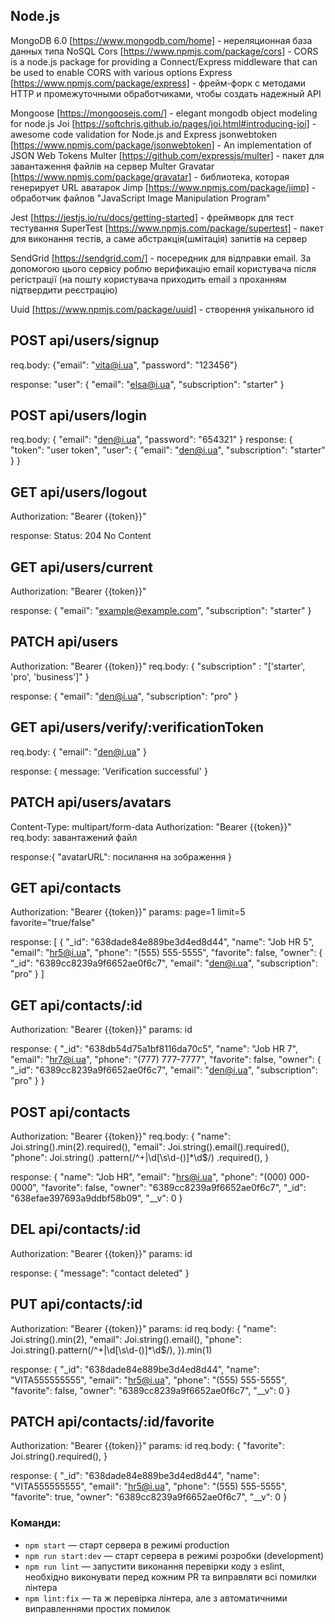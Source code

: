 ## Node.js

MongoDB 6.0 [https://www.mongodb.com/home] - нереляционная база данных типа NoSQL
Cors [https://www.npmjs.com/package/cors] - CORS is a node.js package for providing a Connect/Express middleware that can be used to enable CORS with various options
Express [https://www.npmjs.com/package/express] - фрейм-форк с методами HTTP и промежуточными обработчиками, чтобы создать надежный API

Mongoose [https://mongoosejs.com/] - elegant mongodb object modeling for node.js
Joi [https://softchris.github.io/pages/joi.html#introducing-joi] - awesome code validation for Node.js and Express
jsonwebtoken [https://www.npmjs.com/package/jsonwebtoken] - An implementation of JSON Web Tokens
Multer [https://github.com/expressjs/multer] - пакет для завантаження файлів на сервер Multer
Gravatar [https://www.npmjs.com/package/gravatar] - библиотека, которая генерирует URL аватарок
Jimp [https://www.npmjs.com/package/jimp] - обработчик файлов "JavaScript Image Manipulation Program"

Jest [https://jestjs.io/ru/docs/getting-started] - фреймворк для тест тестування
SuperTest [https://www.npmjs.com/package/supertest] - пакет для виконання тестів, а саме абстракція(шмітація) запитів на сервер

SendGrid [https://sendgrid.com/] - посередник для відправки email. За допомогою цього сервісу роблю верификацію email користувача після регістрації (на пошту користувача приходить email з проханням підтвердити реєстрацію)

Uuid [https://www.npmjs.com/package/uuid] - створення унікального id

## POST api/users/signup

req.body:
{"email": "vita@i.ua",
"password": "123456"}

response:
"user": {
"email": "elsa@i.ua",
"subscription": "starter"
}

## POST api/users/login

req.body:
{
"email": "den@i.ua",
"password": "654321"
}
response:
{
"token": "user token",
"user": {
"email": "den@i.ua",
"subscription": "starter"
}
}

## GET api/users/logout

Authorization: "Bearer {{token}}"

response:
Status: 204 No Content

## GET api/users/current

Authorization: "Bearer {{token}}"

response:
{
"email": "example@example.com",
"subscription": "starter"
}

## PATCH api/users

Authorization: "Bearer {{token}}"
req.body: {
"subscription" : "['starter', 'pro', 'business']"
}

response: {
"email": "den@i.ua",
"subscription": "pro"
}

## GET api/users/verify/:verificationToken

req.body: {
"email": "den@i.ua"
}

response: {
message: 'Verification successful'
}

## PATCH api/users/avatars

Content-Type: multipart/form-data
Authorization: "Bearer {{token}}"
req.body: завантажений файл

response:{
"avatarURL": посилання на зображення
}

## GET api/contacts

Authorization: "Bearer {{token}}"
params:
page=1
limit=5
favorite="true/false"

response:
[
{
"_id": "638dade84e889be3d4ed8d44",
"name": "Job HR 5",
"email": "hr5@i.ua",
"phone": "(555) 555-5555",
"favorite": false,
"owner": {
"_id": "6389cc8239a9f6652ae0f6c7",
"email": "den@i.ua",
"subscription": "pro"
}
]

## GET api/contacts/:id

Authorization: "Bearer {{token}}"
params:
id

response:
{
"\_id": "638db54d75a1bf8116da70c5",
"name": "Job HR 7",
"email": "hr7@i.ua",
"phone": "(777) 777-7777",
"favorite": false,
"owner": {
"\_id": "6389cc8239a9f6652ae0f6c7",
"email": "den@i.ua",
"subscription": "pro"
}
}

## POST api/contacts

Authorization: "Bearer {{token}}"
req.body: {
"name": Joi.string().min(2).required(),
"email": Joi.string().email().required(),
"phone": Joi.string()
.pattern(/^\+|\d[\s\d\-\(\)]\*\d$/)
.required(),
}

response:
{
"name": "Job HR",
"email": "hrs@i.ua",
"phone": "(000) 000-0000",
"favorite": false,
"owner": "6389cc8239a9f6652ae0f6c7",
"\_id": "638efae397693a9ddbf58b09",
"\_\_v": 0
}

## DEL api/contacts/:id

Authorization: "Bearer {{token}}"
params:
id

response:
{
"message": "contact deleted"
}

## PUT api/contacts/:id

Authorization: "Bearer {{token}}"
params:
id
req.body: {
"name": Joi.string().min(2),
"email": Joi.string().email(),
"phone": Joi.string().pattern(/^\+|\d[\s\d\-\(\)]\*\d$/),
}).min(1)

response:
{
"\_id": "638dade84e889be3d4ed8d44",
"name": "VITA555555555",
"email": "hr5@i.ua",
"phone": "(555) 555-5555",
"favorite": false,
"owner": "6389cc8239a9f6652ae0f6c7",
"\_\_v": 0
}

## PATCH api/contacts/:id/favorite

Authorization: "Bearer {{token}}"
params:
id
req.body: {
"favorite": Joi.string().required(),
}

response:
{
"\_id": "638dade84e889be3d4ed8d44",
"name": "VITA555555555",
"email": "hr5@i.ua",
"phone": "(555) 555-5555",
"favorite": true,
"owner": "6389cc8239a9f6652ae0f6c7",
"\_\_v": 0
}

### Команди:

- `npm start` &mdash; старт сервера в режимі production
- `npm run start:dev` &mdash; старт сервера в режимі розробки (development)
- `npm run lint` &mdash; запустити виконання перевірки коду з eslint, необхідно виконувати перед кожним PR та виправляти всі помилки лінтера
- `npm lint:fix` &mdash; та ж перевірка лінтера, але з автоматичними виправленнями простих помилок
